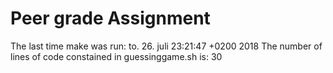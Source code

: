 # Peer grade Assignment

The last time make was run:
to. 26. juli 23:21:47 +0200 2018
The number of lines of code constained in guessinggame.sh is:
30
